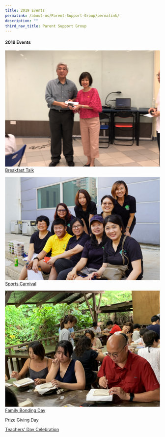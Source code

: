 ```yaml
---
title: 2019 Events
permalink: /about-us/Parent-Support-Group/permalink/
description: ""
third_nav_title: Parent Support Group
---
```

#### **2019 Events**

![](/images/IMG_8627.jpg)[Breakfast Talk](/about-us/psg/event-photos/2019/breakfast-talk/)

![](/images/Sports%20Carnival.jpeg)[Sports Carnival](/about-us/psg/event-photos/2019/sports-carnival/)

![](/images/Family%20Bonding.jpeg)[Family Bonding Day](/about-us/psg/event-photos/2019/family-bonding-day/)

![]()[Prize Giving Day](/about-us/psg/event-photos/2019/prize-giving-day/)

![]()[Teachers' Day Celebration](/about-us/psg/event-photos/2019/teachers-day-celebration/)